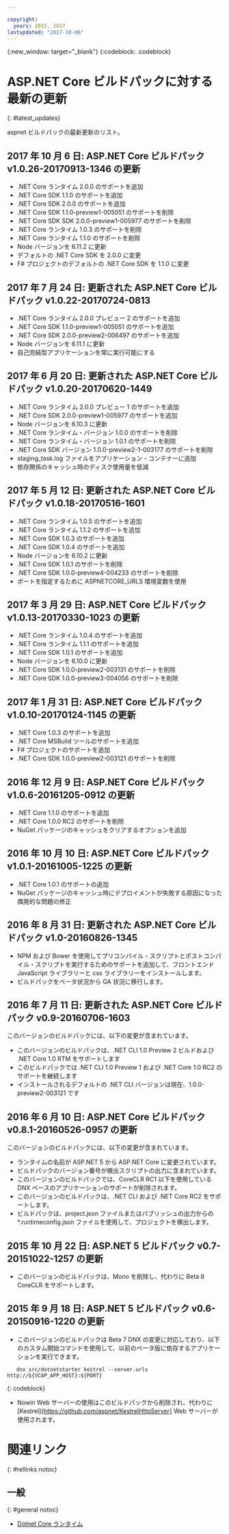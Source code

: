 ```yaml
---

copyright:
  years: 2015, 2017
lastupdated: "2017-10-06"
---
```


{:new_window: target="_blank"}
{:codeblock: .codeblock}

# ASP.NET Core ビルドパックに対する最新の更新
{: #latest_updates}


aspnet ビルドパックの最新更新のリスト。

## 2017 年 10 月 6 日: ASP.NET Core ビルドパック v1.0.26-20170913-1346 の更新
* .NET Core ランタイム 2.0.0 のサポートを追加
* .NET Core SDK 1.1.0 のサポートを追加
* .NET Core SDK 2.0.0 のサポートを追加
* .NET Core SDK 1.1.0-preview1-005051 のサポートを削除
* .NET Core SDK SDK 2.0.0-preview1-005977 のサポートを削除
* .NET Core ランタイム 1.0.3 のサポートを削除
* .NET Core ランタイム 1.1.0 のサポートを削除
* Node バージョンを 6.11.2 に更新
* デフォルトの .NET Core SDK を 2.0.0 に変更
* F# プロジェクトのデフォルトの .NET Core SDK を 1.1.0 に変更

## 2017 年 7 月 24 日: 更新された ASP.NET Core ビルドパック v1.0.22-20170724-0813

* .NET Core ランタイム 2.0.0 プレビュー 2 のサポートを追加
* .NET Core SDK 1.1.0-preview1-005051 のサポートを追加
* .NET Core SDK 2.0.0-preview2-006497 のサポートを追加
* Node バージョンを 6.11.1 に更新
* 自己完結型アプリケーションを常に実行可能にする

## 2017 年 6 月 20 日: 更新された ASP.NET Core ビルドパック v1.0.20-20170620-1449

* .NET Core ランタイム 2.0.0 プレビュー 1 のサポートを追加
* .NET Core SDK 2.0.0-preview1-005977 のサポートを追加
* Node バージョンを 6.10.3 に更新
* .NET Core ランタイム・バージョン 1.0.0 のサポートを削除
* .NET Core ランタイム・バージョン 1.0.1 のサポートを削除
* .NET Core SDK バージョン 1.0.0-preview2-1-003177 のサポートを削除
* staging_task.log ファイルをアプリケーション・コンテナーに追加
* 依存関係のキャッシュ時のディスク使用量を低減

## 2017 年 5 月 12 日: 更新された ASP.NET Core ビルドパック v1.0.18-20170516-1601

* .NET Core ランタイム 1.0.5 のサポートを追加
* .NET Core ランタイム 1.1.2 のサポートを追加
* .NET Core SDK 1.0.3 のサポートを追加
* .NET Core SDK 1.0.4 のサポートを追加
* Node バージョンを 6.10.2 に更新
* .NET Core SDK 1.0.1 のサポートを削除
* .NET Core SDK 1.0.0-preview4-004233 のサポートを削除
* ポートを指定するために ASPNETCORE_URLS 環境変数を使用

## 2017 年 3 月 29 日: ASP.NET Core ビルドパック v1.0.13-20170330-1023 の更新

* .NET Core ランタイム 1.0.4 のサポートを追加
* .NET Core ランタイム 1.1.1 のサポートを追加
* .NET Core SDK 1.0.1 のサポートを追加
* Node バージョンを 6.10.0 に更新
* .NET Core SDK 1.0.0-preview2-003131 のサポートを削除
* .NET Core SDK 1.0.0-preview3-004056 のサポートを削除

## 2017 年 1 月 31 日: ASP.NET Core ビルドパック v1.0.10-20170124-1145 の更新

* .NET Core 1.0.3 のサポートを追加
* .NET Core MSBuild ツールのサポートを追加
* F# プロジェクトのサポートを追加
* .NET Core SDK 1.0.0-preview2-003121 のサポートを削除

## 2016 年 12 月 9 日: ASP.NET Core ビルドパック v1.0.6-20161205-0912 の更新

* .NET Core 1.1.0 のサポートを追加
* .NET Core 1.0.0 RC2 のサポートを削除
* NuGet パッケージのキャッシュをクリアするオプションを追加

## 2016 年 10 月 10 日: ASP.NET Core ビルドパック v1.0.1-20161005-1225 の更新

* .NET Core 1.0.1 のサポートの追加
* NuGet パッケージのキャッシュ時にデプロイメントが失敗する原因になった偶発的な問題の修正

## 2016 年 8 月 31 日: 更新された ASP.NET Core ビルドパック v1.0-20160826-1345

* NPM および Bower を使用してプリコンパイル・スクリプトとポストコンパイル・スクリプトを実行するためのサポートを追加して、フロントエンド JavaScript ライブラリーと css ライブラリーをインストールします。
* ビルドパックをベータ状況から GA 状況に移行します。

## 2016 年 7 月 11 日: 更新された ASP.NET Core ビルドパック v0.9-20160706-1603

このバージョンのビルドパックには、以下の変更が含まれています。

* このバージョンのビルドパックは、.NET CLI 1.0 Preview 2 ビルドおよび .NET Core 1.0 RTM をサポートします
* このビルドパックでは .NET CLI 1.0 Preview 1 および .NET Core 1.0 RC2 のサポートを継続します
* インストールされるデフォルトの .NET CLI バージョンは現在、1.0.0-preview2-003121 です

## 2016 年 6 月 10 日: ASP.NET Core ビルドパック v0.8.1-20160526-0957 の更新

このバージョンのビルドパックには、以下の変更が含まれています。

* ランタイムの名前が ASP.NET 5 から ASP.NET Core に変更されています。
* ビルドパックのバージョン番号が検出スクリプトの出力に含まれています。
* このバージョンのビルドパックでは、CoreCLR RC1 以下を使用している DNX ベースのアプリケーションのサポートが削除されます。
* このバージョンのビルドパックは、.NET CLI および .NET Core RC2 をサポートします。
* ビルドパックは、project.json ファイルまたはパブリッシュの出力からの *.runtimeconfig.json ファイルを使用して、プロジェクトを検出します。

## 2015 年 10 月 22 日: ASP.NET 5 ビルドパック v0.7-20151022-1257 の更新

* このバージョンのビルドパックは、Mono を削除し、代わりに Beta 8 CoreCLR をサポートします。

## 2015 年 9 月 18 日: ASP.NET 5 ビルドパック v0.6-20150916-1220 の更新

* このバージョンのビルドパックは Beta 7 DNX の変更に対応しており、以下のカスタム開始コマンドを使用して、以前のベータ版に依存するアプリケーションを実行できます。

```
   dnx src/dotnetstarter kestrel --server.urls http://${VCAP_APP_HOST}:${PORT}
```
{: codeblock}

* Nowin Web サーバーの使用はこのビルドパックから削除され、代わりに [Kestrel]{https://github.com/aspnet/KestrelHttpServer} Web サーバーが使用されます。

# 関連リンク
{: #rellinks notoc}
## 一般
{: #general notoc}
* [Dotnet Core ランタイム](index.html)
